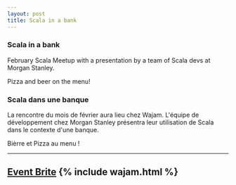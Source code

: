 ```yaml
---
layout: post
title: Scala in a bank
---
```


### Scala in a bank

February Scala Meetup with a presentation by a team of Scala devs at Morgan Stanley.

Pizza and beer on the menu!

### Scala dans une banque

La rencontre du mois de février aura lieu chez Wajam. L'équipe de développement chez Morgan Stanley présentra leur utilisation de Scala dans le contexte d'une banque.

Bièrre et Pizza au menu !

---
<a href="http://scala-montreal.eventbrite.ca">Event Brite</a>
{% include wajam.html %}
---